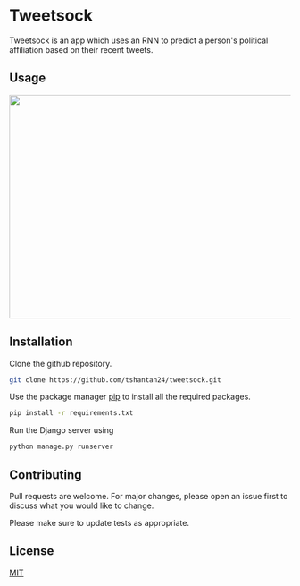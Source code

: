 # Tweetsock

Tweetsock is an app which uses an RNN to predict a person's political affiliation based on their recent tweets.

## Usage

<img src="https://media.giphy.com/media/Y1SfIGXDQoRyO2XmWv/giphy.gif" height="400" width="700" style="margin:auto;" />



## Installation

Clone the github repository.

```bash
git clone https://github.com/tshantan24/tweetsock.git
```

Use the package manager [pip](https://pip.pypa.io/en/stable/) to install all the required packages.

```bash
pip install -r requirements.txt
```

Run the Django server using

```bash
python manage.py runserver
```



## Contributing
Pull requests are welcome. For major changes, please open an issue first to discuss what you would like to change.

Please make sure to update tests as appropriate.

## License
[MIT](https://choosealicense.com/licenses/mit/)
